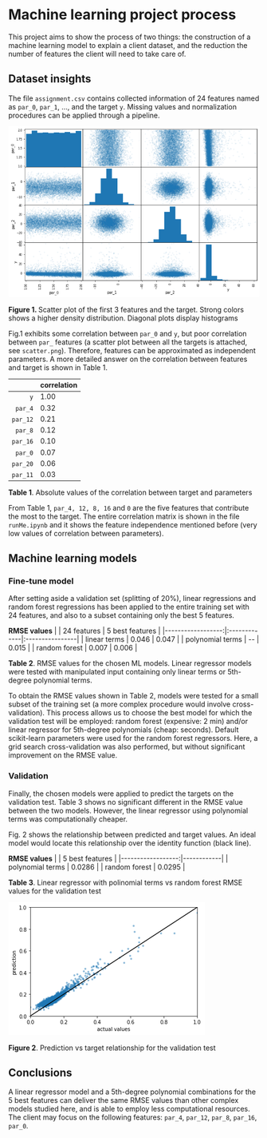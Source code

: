 # Machine learning project process

This project aims to show the process of two things: the construction of a machine learning model to explain a client dataset, and the reduction the number of features the client will need to take care of.


## Dataset insights
The file `assignment.csv` contains collected information of 24 features named as `par_0`, `par_1`, ..., and the target `y`. Missing values and normalization procedures can be applied through a pipeline. 

![](plots_par_012y.png)

<p align=left>
<b>Figure 1. </b> Scatter plot of the first 3 features and the target.  Strong colors shows a higher density distribution. Diagonal plots display histograms
</p>

Fig.1 exhibits some correlation between `par_0` and `y`, but poor correlation between `par_` features (a scatter plot between all the targets is attached, see `scatter.png`). Therefore, features can be approximated as independent parameters. A more detailed answer on the correlation between features and target is shown in Table 1.


|            | correlation  |
|-----------:|:-------------|
|  `y`       | 1.00         |
|  `par_4`   | 0.32         |
|  `par_12`  | 0.21         |
|  `par_8`   | 0.12         |
|  `par_16`  | 0.10         |
|  `par_0`   | 0.07         |
|  `par_20`  | 0.06         |
|  `par_11`  | 0.03         |


<p align=left>
<b>Table 1</b>. Absolute values of the correlation between target and parameters
</p>


From Table 1, `par_4, 12, 8, 16` and `0` are the five features that contribute the most to the target. The entire correlation matrix is shown in the file `runMe.ipynb` and it shows the feature independence mentioned before (very low values of correlation between parameters).

## Machine learning models
### Fine-tune model
After setting aside a validation set (splitting of 20%), linear regressions and random forest regressions has been applied to the entire training set with 24 features, and also to a subset containing only the best 5 features. 

__RMSE values__
|                   | 24 features  | 5 best features |
|------------------:|:-------------|:----------------|
|  linear terms     | 0.046       | 0.047            |
|  polynomial terms | --          | 0.015            |
|  random forest    | 0.007       | 0.006            |


<p align=left>
<b>Table 2</b>. RMSE values for the chosen ML models. Linear regressor models were tested with manipulated input containing only linear terms or 5th-degree polynomial terms.
</p>


To obtain the RMSE values shown in Table 2, models were tested for a small subset of the training set (a more complex procedure would involve cross-validation). This process allows us to choose the best model for which the validation test will be employed: random forest (expensive: 2 min) and/or linear regressor for 5th-degree polynomials (cheap: seconds). Default scikit-learn parameters were used for the random forest regressors. Here, a grid search cross-validation was also performed, but without significant improvement on the RMSE value.

### Validation

Finally, the chosen models were applied to predict the targets on the validation test. Table 3 shows no significant different in the RMSE value between the two models. However, the linear regressor using polynomial terms was computationally cheaper. 

Fig. 2 shows the relationship between predicted and target values. An ideal model would locate this relationship over the identity function (black line).

__RMSE values__
|                   | 5 best features |
|------------------:|------------|
|  polynomial terms | 0.0286     |
|  random forest    | 0.0295     |


<p align=left>
<b>Table 3</b>. Linear regressor with polinomial terms vs random forest RMSE values for the validation test
</p>

![](poly_validation.png)


<p align=left>
<b>Figure 2</b>. Prediction vs target relationship for the validation test
</p>


## Conclusions
A linear regressor model and a 5th-degree polynomial combinations for the 5 best features can deliver the same RMSE values than other complex models studied here, and is able to employ less computational resources. The client may focus on the following features: `par_4`, `par_12`, `par_8`, `par_16`, `par_0`.
